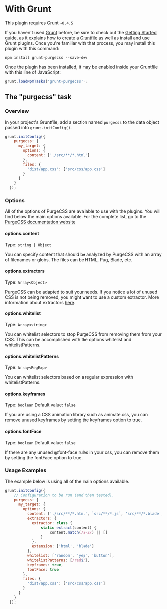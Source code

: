 # With Grunt

This plugin requires Grunt `~0.4.5`

If you haven't used [Grunt](http://gruntjs.com/) before, be sure to check out the [Getting Started](http://gruntjs.com/getting-started) guide, as it explains how to create a [Gruntfile](http://gruntjs.com/sample-gruntfile) as well as install and use Grunt plugins. Once you're familiar with that process, you may install this plugin with this command:

```shell
npm install grunt-purgecss --save-dev
```

Once the plugin has been installed, it may be enabled inside your Gruntfile with this line of JavaScript:

```javascript
grunt.loadNpmTasks('grunt-purgecss');
```

## The "purgecss" task

### Overview
In your project's Gruntfile, add a section named `purgecss` to the data object passed into `grunt.initConfig()`.

```javascript
grunt.initConfig({
    purgecss: {
      my_target: {
        options: {
          content: ['./src/**/*.html']
        },
        files: {
          'dist/app.css': ['src/css/app.css']
        }
      }
    }
  });
```

### Options

All of the options of PurgeCSS are available to use with the plugins.
You will find below the main options available. For the complete list, go to the [PurgeCSS documentation website](https://www.purgecss.com/configuration.html#options)

#### options.content
Type: `string | Object`

You can specify content that should be analyzed by PurgeCSS with an array of filenames or globs. The files can be HTML, Pug, Blade, etc.

#### options.extractors
Type: `Array<Object>`

PurgeCSS can be adapted to suit your needs. If you notice a lot of unused CSS is not being removed, you might want to use a custom extractor.
More information about extractors [here](https://www.purgecss.com/extractors.html).

#### options.whitelist
Type: `Array<string>`

You can whitelist selectors to stop PurgeCSS from removing them from your CSS. This can be accomplished with the options whitelist and whitelistPatterns.

#### options.whitelistPatterns
Type: `Array<RegExp>`

You can whitelist selectors based on a regular expression with whitelistPatterns.

#### options.keyframes
Type: `boolean`
Default value: `false`

If you are using a CSS animation library such as animate.css, you can remove unused keyframes by setting the keyframes option to true.

#### options.fontFace
Type: `boolean`
Default value: `false`

If there are any unused @font-face rules in your css, you can remove them by setting the fontFace option to true.

### Usage Examples

The example below is using all of the main options available.

```javascript
grunt.initConfig({
    // Configuration to be run (and then tested).
    purgecss: {
      my_target: {
        options: {
          content: ['./src/**/*.html', `src/**/*.js`, 'src/**/*.blade', 'src/**/*.vue'],
          extractors: {
            extractor: class {
                static extract(content) {
                    content.match(/a-Z/) || []
                }
            },
            extension: ['html', 'blade']
          },
          whitelist: ['random', 'yep', 'button'],
          whitelistPatterns: [/red$/],
          keyframes: true,
          fontFace: true
        },
        files: {
          'dist/app.css': ['src/css/app.css']
        }
      }
    }
  });
```
